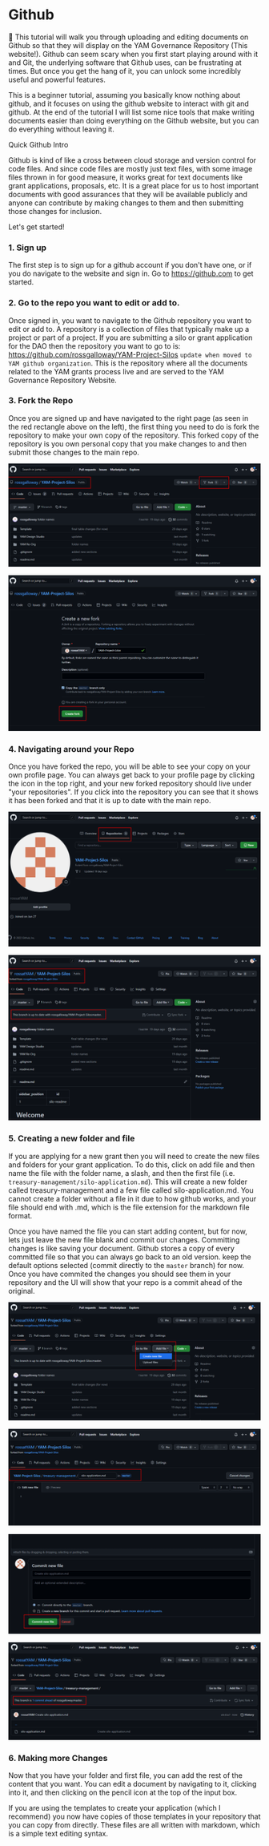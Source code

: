 # Github

👋 This tutorial will walk you through uploading and editing documents on Github so that they will display on the YAM Governance Repository (This website!). Github can seem scary when you first start playing around with it and Git, the underlying software that Github uses, can be frustrating at times. But once you get the hang of it, you can unlock some incredibly useful and powerful features.

This is a beginner tutorial, assuming you basically know nothing about github, and it focuses on using the github website to interact with git and github. At the end of the tutorial I will list some nice tools that make writing documents easier than doing everything on the Github website, but you can do everything without leaving it.

Quick Github Intro

Github is kind of like a cross between cloud storage and version control for code files. And since code files are mostly just text files, with some image files thrown in for good measure, it works great for text documents like grant applications, proposals, etc. It is a great place for us to host important documents with good assurances that they will be available publicly and anyone can contribute by making changes to them and then submitting those changes for inclusion.

Let's get started!

### 1. Sign up

The first step is to sign up for a github account if you don't have one, or if you do navigate to the website and sign in. Go to <https://github.com> to get started.

### 2. Go to the repo you want to edit or add to.

Once signed in, you want to navigate to the Github repository you want to edit or add to. A repository is a collection of files that typically make up a project or part of a project. If you are submitting a silo or grant application for the DAO then the repository you want to go to is: <https://github.com/rossgalloway/YAM-Project-Silos> `update when moved to YAM github organization`. This is the repository where all the documents related to the YAM grants process live and are served to the YAM Governance Repository Website.

### 3. Fork the Repo

Once you are signed up and have navigated to the right page (as seen in the red rectangle above on the left), the first thing you need to do is fork the repository to make your own copy of the repository. This forked copy of the repository is you own personal copy that you make changes to and then submit those changes to the main repo. 

![navigate-to-repo](/new-docs/Tutorials/images/1-repository%20to%20fork%20copy.png)

![fork](/new-docs/Tutorials/images/2-create%20fork%20copy.png) 

### 4. Navigating around your Repo

Once you have forked the repo, you will be able to see your copy on your own profile page. You can always get back to your profile page by clicking the icon in the top right, and your new forked repository should live under "your repositories". If you click into the repository you can see that it shows it has been forked and that it is up to date with the main repo.

![see repos](/new-docs/Tutorials/images/3-see%20forked%20repo%20copy.png)

![forked and up to date](/new-docs/Tutorials/images/4-in%20your%20forked%20repo%20copy.png)

### 5. Creating a new folder and file

If you are applying for a new grant then you will need to create the new files and folders for your grant application. To do this, click on add file and then name the file with the folder name, a slash, and then the first file (i.e. `treasury-management/silo-application.md`). This will create a new folder called treasury-management and a few file called silo-application.md. You cannot create a folder without a file in it due to how github works, and your file should end with .md, which is the file extension for the markdown file format. 

Once you have named the file you can start adding content, but for now, lets just leave the new file blank and commit our changes. Committing changes is like saving your document. Github stores a copy of every committed file so that you can always go back to an old version. keep the default options selected (commit directly to the `master` branch) for now. Once you have commited the changes you should see them in your repository and the UI will show that your repo is a commit ahead of the original.

![create new file](/new-docs/Tutorials/images/5-create%20new%20file%20copy.png)

![name new file](/new-docs/Tutorials/images/6-name%20new%20file%20copy.png)

![commit new file](/new-docs/Tutorials/images/7-commit%20new%20file%20copy.png)

![see changes](/new-docs/Tutorials/images/8-see%20new%20file%20in%20folder%20copy.png)

### 6. Making more Changes

Now that you have your folder and first file, you can add the rest of the content that you want. You can edit a document by navigating to it, clicking into it, and then clicking on the pencil icon at the top of the input box. 

If you are using the templates to create your application (which I recommend) you now have copies of those templates in your repository that you can copy from directly. These files are all written with markdown, which is a simple text editing syntax. 